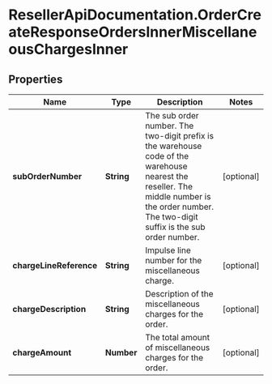 # ResellerApiDocumentation.OrderCreateResponseOrdersInnerMiscellaneousChargesInner

## Properties

Name | Type | Description | Notes
------------ | ------------- | ------------- | -------------
**subOrderNumber** | **String** | The sub order number. The two-digit prefix is the warehouse code of the warehouse nearest the reseller. The middle number is the order number. The two-digit suffix is the sub order number. | [optional] 
**chargeLineReference** | **String** | Impulse line number for the miscellaneous charge. | [optional] 
**chargeDescription** | **String** | Description of the miscellaneous charges for the order. | [optional] 
**chargeAmount** | **Number** | The total amount of miscellaneous charges for the order. | [optional] 


